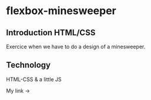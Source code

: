 # flexbox-minesweeper

## Introduction HTML/CSS

Exercice when we have to do a design of a minesweeper.

## Technology

HTML-CSS & a little JS

My link ->
